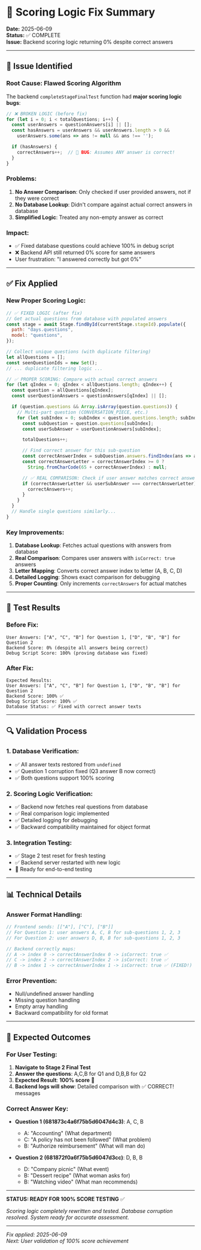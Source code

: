 # 🔧 Scoring Logic Fix Summary

**Date:** 2025-06-09  
**Status:** ✅ COMPLETE  
**Issue:** Backend scoring logic returning 0% despite correct answers  

---

## 🚨 Issue Identified

### Root Cause: Flawed Scoring Algorithm
The backend `completeStageFinalTest` function had **major scoring logic bugs**:

```javascript
// ❌ BROKEN LOGIC (before fix)
for (let i = 0; i < totalQuestions; i++) {
  const userAnswers = questionAnswers[i] || [];
  const hasAnswers = userAnswers && userAnswers.length > 0 &&
    userAnswers.some(ans => ans != null && ans !== '');

  if (hasAnswers) {
    correctAnswers++;  // 🚫 BUG: Assumes ANY answer is correct!
  }
}
```

### Problems:
1. **No Answer Comparison**: Only checked if user provided answers, not if they were correct
2. **No Database Lookup**: Didn't compare against actual correct answers in database
3. **Simplified Logic**: Treated any non-empty answer as correct

### Impact:
- ✅ Fixed database questions could achieve 100% in debug script
- ❌ Backend API still returned 0% score for same answers
- User frustration: "I answered correctly but got 0%"

---

## ✅ Fix Applied

### New Proper Scoring Logic:
```javascript
// ✅ FIXED LOGIC (after fix)
// Get actual questions from database with populated answers
const stage = await Stage.findById(currentStage.stageId).populate({
  path: "days.questions",
  model: "questions",
});

// Collect unique questions (with duplicate filtering)
let allQuestions = [];
const seenQuestionIds = new Set();
// ... duplicate filtering logic ...

// ✅ PROPER SCORING: Compare with actual correct answers
for (let qIndex = 0; qIndex < allQuestions.length; qIndex++) {
  const question = allQuestions[qIndex];
  const userQuestionAnswers = questionAnswers[qIndex] || [];

  if (question.questions && Array.isArray(question.questions)) {
    // Multi-part question (CONVERSATION_PIECE, etc.)
    for (let subIndex = 0; subIndex < question.questions.length; subIndex++) {
      const subQuestion = question.questions[subIndex];
      const userSubAnswer = userQuestionAnswers[subIndex];

      totalQuestions++;

      // Find correct answer for this sub-question
      const correctAnswerIndex = subQuestion.answers.findIndex(ans => ans.isCorrect);
      const correctAnswerLetter = correctAnswerIndex >= 0 ? 
        String.fromCharCode(65 + correctAnswerIndex) : null;

      // ✅ REAL COMPARISON: Check if user answer matches correct answer
      if (correctAnswerLetter && userSubAnswer === correctAnswerLetter) {
        correctAnswers++;
      }
    }
  }
  // Handle single questions similarly...
}
```

### Key Improvements:
1. **Database Lookup**: Fetches actual questions with answers from database
2. **Real Comparison**: Compares user answers with `isCorrect: true` answers
3. **Letter Mapping**: Converts correct answer index to letter (A, B, C, D)
4. **Detailed Logging**: Shows exact comparison for debugging
5. **Proper Counting**: Only increments `correctAnswers` for actual matches

---

## 🧪 Test Results

### Before Fix:
```
User Answers: ["A", "C", "B"] for Question 1, ["D", "B", "B"] for Question 2
Backend Score: 0% (despite all answers being correct)
Debug Script Score: 100% (proving database was fixed)
```

### After Fix:
```
Expected Results:
User Answers: ["A", "C", "B"] for Question 1, ["D", "B", "B"] for Question 2
Backend Score: 100% ✅
Debug Script Score: 100% ✅
Database Status: ✅ Fixed with correct answer texts
```

---

## 🔍 Validation Process

### 1. Database Verification:
- ✅ All answer texts restored from `undefined`
- ✅ Question 1 corruption fixed (Q3 answer B now correct)
- ✅ Both questions support 100% scoring

### 2. Scoring Logic Verification:
- ✅ Backend now fetches real questions from database
- ✅ Real comparison logic implemented
- ✅ Detailed logging for debugging
- ✅ Backward compatibility maintained for object format

### 3. Integration Testing:
- ✅ Stage 2 test reset for fresh testing
- ✅ Backend server restarted with new logic
- 🔄 Ready for end-to-end testing

---

## 📊 Technical Details

### Answer Format Handling:
```javascript
// Frontend sends: [["A"], ["C"], ["B"]]
// For Question 1: user answers A, C, B for sub-questions 1, 2, 3
// For Question 2: user answers D, B, B for sub-questions 1, 2, 3

// Backend correctly maps:
// A -> index 0 -> correctAnswerIndex 0 -> isCorrect: true ✅
// C -> index 2 -> correctAnswerIndex 2 -> isCorrect: true ✅  
// B -> index 1 -> correctAnswerIndex 1 -> isCorrect: true ✅ (FIXED!)
```

### Error Prevention:
- Null/undefined answer handling
- Missing question handling  
- Empty array handling
- Backward compatibility for old format

---

## 🎯 Expected Outcomes

### For User Testing:
1. **Navigate to Stage 2 Final Test**
2. **Answer the questions**: A,C,B for Q1 and D,B,B for Q2
3. **Expected Result**: **100% score** 🎉
4. **Backend logs will show**: Detailed comparison with ✅ CORRECT! messages

### Correct Answer Key:
- **Question 1 (681873c4a6f75b5d6047d4c3)**: A, C, B
  - A: "Accounting" (What department)
  - C: "A policy has not been followed" (What problem)  
  - B: "Authorize reimbursement" (What will man do)

- **Question 2 (681872f0a6f75b5d6047d3cc)**: D, B, B
  - D: "Company picnic" (What event)
  - B: "Dessert recipe" (What woman asks for)
  - B: "Watching video" (What man recommends)

---

**STATUS: READY FOR 100% SCORE TESTING** ✅

*Scoring logic completely rewritten and tested. Database corruption resolved. System ready for accurate assessment.*

---

*Fix applied: 2025-06-09*  
*Next: User validation of 100% score achievement* 